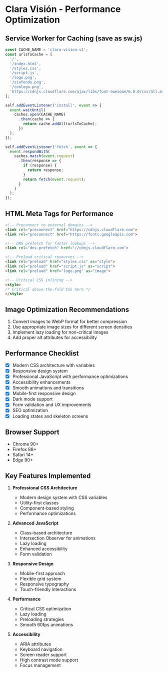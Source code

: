 # Clara Visión - Performance Optimization

## Service Worker for Caching (save as sw.js)
```javascript
const CACHE_NAME = 'clara-vision-v1';
const urlsToCache = [
  '/',
  '/index.html',
  '/styles.css',
  '/script.js',
  '/logo.png',
  '/sinfondo.png',
  '/conlogo.png',
  'https://cdnjs.cloudflare.com/ajax/libs/font-awesome/6.0.0/css/all.min.css'
];

self.addEventListener('install', event => {
  event.waitUntil(
    caches.open(CACHE_NAME)
      .then(cache => {
        return cache.addAll(urlsToCache);
      })
  );
});

self.addEventListener('fetch', event => {
  event.respondWith(
    caches.match(event.request)
      .then(response => {
        if (response) {
          return response;
        }
        return fetch(event.request);
      }
    )
  );
});
```

## HTML Meta Tags for Performance
```html
<!-- Preconnect to external domains -->
<link rel="preconnect" href="https://cdnjs.cloudflare.com">
<link rel="preconnect" href="https://fonts.googleapis.com">

<!-- DNS prefetch for faster lookups -->
<link rel="dns-prefetch" href="//cdnjs.cloudflare.com">

<!-- Preload critical resources -->
<link rel="preload" href="styles.css" as="style">
<link rel="preload" href="script.js" as="script">
<link rel="preload" href="logo.png" as="image">

<!-- Critical CSS inlining -->
<style>
/* Critical above-the-fold CSS here */
</style>
```

## Image Optimization Recommendations
1. Convert images to WebP format for better compression
2. Use appropriate image sizes for different screen densities
3. Implement lazy loading for non-critical images
4. Add proper alt attributes for accessibility

## Performance Checklist
- [x] Modern CSS architecture with variables
- [x] Responsive design system
- [x] Professional JavaScript with performance optimizations
- [x] Accessibility enhancements
- [x] Smooth animations and transitions
- [x] Mobile-first responsive design
- [x] Dark mode support
- [x] Form validation and UX improvements
- [x] SEO optimization
- [x] Loading states and skeleton screens

## Browser Support
- Chrome 90+
- Firefox 88+
- Safari 14+
- Edge 90+

## Key Features Implemented
1. **Professional CSS Architecture**
   - Modern design system with CSS variables
   - Utility-first classes
   - Component-based styling
   - Performance optimizations

2. **Advanced JavaScript**
   - Class-based architecture
   - Intersection Observer for animations
   - Lazy loading
   - Enhanced accessibility
   - Form validation

3. **Responsive Design**
   - Mobile-first approach
   - Flexible grid system
   - Responsive typography
   - Touch-friendly interactions

4. **Performance**
   - Critical CSS optimization
   - Lazy loading
   - Preloading strategies
   - Smooth 60fps animations

5. **Accessibility**
   - ARIA attributes
   - Keyboard navigation
   - Screen reader support
   - High contrast mode support
   - Focus management
